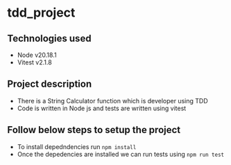 # tdd_project

## Technologies used
- Node v20.18.1
- Vitest v2.1.8

## Project description
- There is a String Calculator function which is developer using TDD
- Code is written in Node js and tests are written using vitest

## Follow below steps to setup the project

- To install depedndencies run `npm install`
- Once the depedencies are installed we can run tests using `npm run test`

